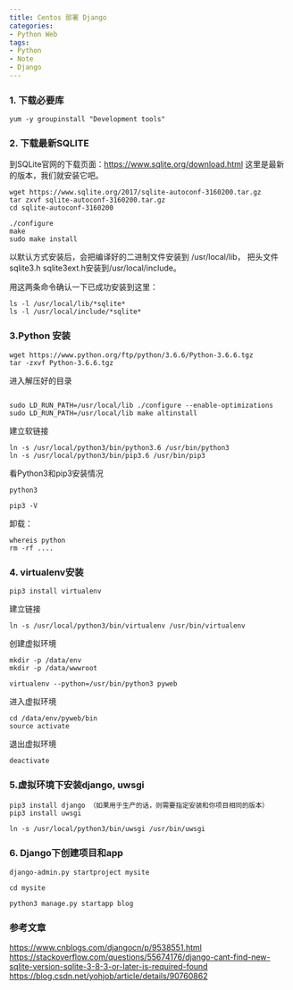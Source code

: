 ```yaml
---
title: Centos 部署 Django
categories:
- Python Web
tags: 
- Python
- Note
- Django
---
```


### 1. 下载必要库

```
yum -y groupinstall "Development tools"
```

### 2. 下载最新SQLITE

到SQLite官网的下载页面：https://www.sqlite.org/download.html  这里是最新的版本，我们就安装它吧。

```
wget https://www.sqlite.org/2017/sqlite-autoconf-3160200.tar.gz
tar zxvf sqlite-autoconf-3160200.tar.gz
cd sqlite-autoconf-3160200

./configure
make
sudo make install
```

以默认方式安装后，会把编译好的二进制文件安装到 /usr/local/lib， 把头文件sqlite3.h sqlite3ext.h安装到/usr/local/include。

用这两条命令确认一下已成功安装到这里：

```
ls -l /usr/local/lib/*sqlite*
ls -l /usr/local/include/*sqlite*
```

### 3.Python 安装

```
wget https://www.python.org/ftp/python/3.6.6/Python-3.6.6.tgz
tar -zxvf Python-3.6.6.tgz
```

进入解压好的目录
```

sudo LD_RUN_PATH=/usr/local/lib ./configure --enable-optimizations
sudo LD_RUN_PATH=/usr/local/lib make altinstall

```

建立软链接

```
ln -s /usr/local/python3/bin/python3.6 /usr/bin/python3
ln -s /usr/local/python3/bin/pip3.6 /usr/bin/pip3
```

看Python3和pip3安装情况
```
python3

pip3 -V
```

卸载：

```
whereis python
rm -rf ....
```

### 4. virtualenv安装

```
pip3 install virtualenv
```

建立链接
```
ln -s /usr/local/python3/bin/virtualenv /usr/bin/virtualenv
```
 
 创建虚拟环境
 
 ```
 mkdir -p /data/env
 mkdir -p /data/wwwroot

virtualenv --python=/usr/bin/python3 pyweb
 ```

进入虚拟环境

```
cd /data/env/pyweb/bin
source activate
```

退出虚拟环境

```
deactivate
```

### 5.虚拟环境下安装django, uwsgi

```
pip3 install django （如果用于生产的话，则需要指定安装和你项目相同的版本）
pip3 install uwsgi

ln -s /usr/local/python3/bin/uwsgi /usr/bin/uwsgi
```

### 6. Django下创建项目和app

```
django-admin.py startproject mysite

cd mysite

python3 manage.py startapp blog
```



### 参考文章
https://www.cnblogs.com/djangocn/p/9538551.html
https://stackoverflow.com/questions/55674176/django-cant-find-new-sqlite-version-sqlite-3-8-3-or-later-is-required-found
https://blog.csdn.net/yohjob/article/details/90760862
